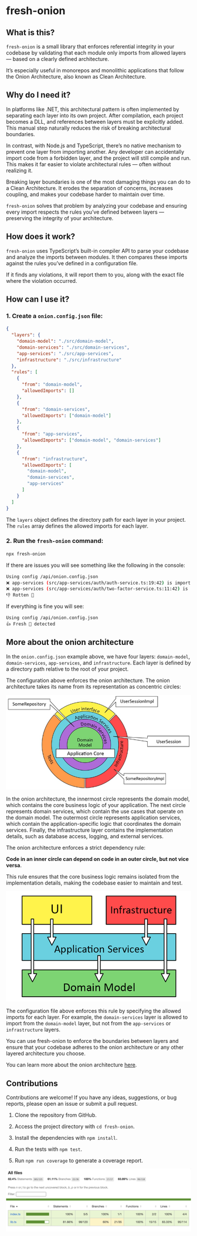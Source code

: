# fresh-onion

## What is this?

`fresh-onion` is a small library that enforces referential integrity in your codebase by validating that each module only imports from allowed layers — based on a clearly defined architecture.

It’s especially useful in monorepos and monolithic applications that follow the Onion Architecture, also known as Clean Architecture.

## Why do I need it?

In platforms like .NET, this architectural pattern is often implemented by separating each layer into its own project. After compilation, each project becomes a DLL, and references between layers must be explicitly added. This manual step naturally reduces the risk of breaking architectural boundaries.

In contrast, with Node.js and TypeScript, there’s no native mechanism to prevent one layer from importing another. Any developer can accidentally import code from a forbidden layer, and the project will still compile and run. This makes it far easier to violate architectural rules — often without realizing it.

Breaking layer boundaries is one of the most damaging things you can do to a Clean Architecture. It erodes the separation of concerns, increases coupling, and makes your codebase harder to maintain over time.

`fresh-onion` solves that problem by analyzing your codebase and ensuring every import respects the rules you’ve defined between layers — preserving the integrity of your architecture.

## How does it work?

`fresh-onion` uses TypeScript’s built-in compiler API to parse your codebase and analyze the imports between modules. It then compares these imports against the rules you’ve defined in a configuration file.

If it finds any violations, it will report them to you, along with the exact file where the violation occurred.

## How can I use it?

### 1. Create a `onion.config.json` file:

```json
{
  "layers": {
    "domain-model": "./src/domain-model",
    "domain-services": "./src/domain-services",
    "app-services": "./src/app-services",
    "infrastructure": "./src/infrastructure"
  },
  "rules": [
    {
      "from": "domain-model",
      "allowedImports": []
    },
    {
      "from": "domain-services",
      "allowedImports": ["domain-model"]
    },
    {
      "from": "app-services",
      "allowedImports": ["domain-model", "domain-services"]
    },
    {
      "from": "infrastructure",
      "allowedImports": [
        "domain-model",
        "domain-services",
        "app-services"
      ]
    }
  ]
}
```

The `layers` object defines the directory path for each layer in your project. The `rules` array defines the allowed imports for each layer.

### 2. Run the `fresh-onion` command:

```sh
npx fresh-onion
```

If there are issues you will see something like the following in the console:

```sh
Using config /api/onion.config.json
❌ app-services (src/app-services/auth/auth-service.ts:19:42) is importing from infrastructure (src/infrastructure/logging.ts)
❌ app-services (src/app-services/auth/two-factor-service.ts:11:42) is importing from infrastructure (src/infrastructure/logging.ts)
👎 Rotten 🧅
```

If everything is fine you will see:

```sh
Using config /api/onion.config.json
👍 Fresh 🧅 detected
```

## More about the onion architecture

In the `onion.config.json` example above, we have four layers: `domain-model`, `domain-services`, `app-services`, and `infrastructure`. Each layer is defined by a directory path relative to the root of your project.

The configuration above enforces the onion architecture. The onion architecture takes its name from its representation as concentric circles:

![](https://raw.githubusercontent.com/remojansen/fresh-onion/refs/heads/main/img/onion.jpeg)

In the onion architecture, the innermost circle represents the domain model, which contains the core business logic of your application. The next circle represents domain services, which contain the use cases that operate on the domain model. The outermost circle represents application services, which contain the application-specific logic that coordinates the domain services. Finally, the infrastructure layer contains the implementation details, such as database access, logging, and external services.

The onion architecture enforces a strict dependency rule: 

**Code in an inner circle can depend on code in an outer circle, but not vice versa**. 

This rule ensures that the core business logic remains isolated from the implementation details, making the codebase easier to maintain and test.

![](https://raw.githubusercontent.com/remojansen/fresh-onion/refs/heads/main/img/imports.png)

The configuration file above enforces this rule by specifying the allowed imports for each layer. For example, the `domain-services` layer is allowed to import from the `domain-model` layer, but not from the `app-services` or `infrastructure` layers.

You can use fresh-onion to enforce the boundaries between layers and ensure that your codebase adheres to the onion architecture or any other layered architecture you choose.

You can learn more about the onion architecture [here](https://dev.to/remojansen/implementing-the-onion-architecture-in-nodejs-with-typescript-and-inversifyjs-10ad).

## Contributions

Contributions are welcome! If you have any ideas, suggestions, or bug reports, please open an issue or submit a pull request.

1. Clone the repository from GitHub.

2. Access the project directory with `cd fresh-onion`.

3. Install the dependencies with `npm install`.

4. Run the tests with `npm test`. 

5. Run `npm run coverage` to generate a coverage report.

![](https://raw.githubusercontent.com/remojansen/fresh-onion/refs/heads/main/img/coverage.png)
